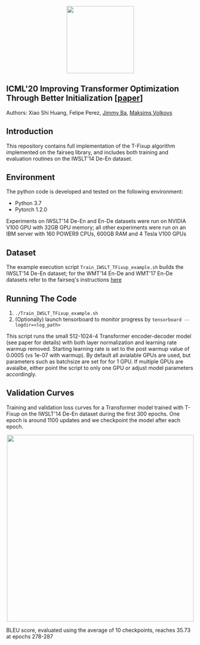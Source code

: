 <p align="center">
<a href="https://layer6.ai/"><img src="https://github.com/layer6ai-labs/DropoutNet/blob/master/logs/logobox.jpg" width="180"></a>
</p>

## ICML'20 Improving Transformer Optimization Through Better Initialization [[paper](http://www.cs.toronto.edu/~mvolkovs/ICML2020_tfixup.pdf)]

Authors: Xiao Shi Huang, Felipe Perez, [Jimmy Ba](https://jimmylba.github.io), [Maksims Volkovs](http://www.cs.toronto.edu/~mvolkovs)

<a name="intro"/>

## Introduction
This repository contains full implementation of the T-Fixup algorithm implemented on the fairseq library, and includes both training and evaluation routines on the IWSLT'14 De-En dataset.

<a name="env"/>

## Environment
The python code is developed and tested on the following environment:
* Python 3.7
* Pytorch 1.2.0

Experiments on IWSLT'14 De-En and En-De datasets were run on NVIDIA V100 GPU with 32GB GPU memory; all other experiments were run on an IBM server with 160 POWER9 CPUs, 600GB RAM and 4 Tesla V100 GPUs

<a name="dataset"/>

## Dataset

The example execution script `Train_IWSLT_TFixup_example.sh` builds the IWSLT'14 De-En dataset; for the WMT'14 En-De and WMT'17 En-De datasets refer to the fairseq's instructions [here](https://github.com/pytorch/fairseq/tree/master/examples/translation) 

## Running The Code

1. `./Train_IWSLT_TFixup_example.sh`
2. (Optionally) launch tensorboard to monitor progress by `tensorboard --logdir=<log_path>`

This script runs the small 512-1024-4 Transformer encoder-decoder model (see paper for details) with both layer normalization and learning rate warmup removed. Starting learning rate is set to the post warmup value of 0.0005 (vs 1e-07 with warmup). By default all avialable GPUs are used, but parameters such as batchsize are set for for 1 GPU. If multiple GPUs are avaialbe, either point the script to only one GPU or adjust model parameters accordingly.

## Validation Curves
Training and validation loss curves for a Transformer model trained with T-Fixup on the IWSLT'14 De-En dataset during the first 300 epochs. One epoch is around 
1100 updates and we checkpoint the model after each epoch.
<p align="center">
<img src="https://github.com/layer6ai-labs/T-Fixup/blob/master/TFixup_IWSLT14_LossCurve.png" width="500">
</p>
BLEU score, evaluated using the average of 10 checkpoints, reaches 35.73 at epochs 278-287

